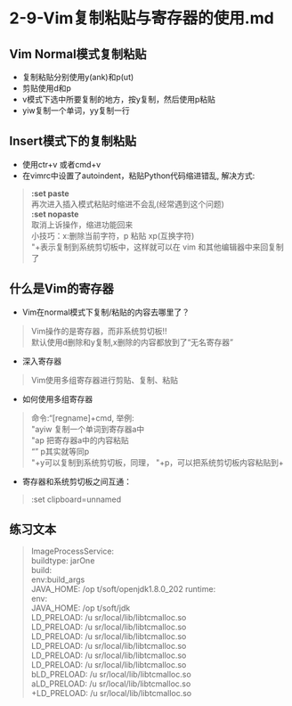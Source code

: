 # 2-9-Vim复制粘贴与寄存器的使用.md

## Vim Normal模式复制粘贴
- 复制粘贴分别使用y(ank)和p(ut)
- 剪贴使用d和p
- v模式下选中所要复制的地方，按y复制，然后使用p粘贴
- yiw复制一个单词，yy复制一行  

## Insert模式下的复制粘贴
- 使用ctr+v 或者cmd+v
- 在vimrc中设置了autoindent，粘贴Python代码缩进错乱, 解决方式:
>  **:set paste**                                                     
再次进入插入模式粘贴时缩进不会乱(经常遇到这个问题)  
**:set nopaste**  
取消上诉操作，缩进功能回来  
小技巧：x:删除当前字符，p 粘贴 xp(互换字符)    
"+表示复制到系统剪切板中，这样就可以在 vim 和其他编辑器中来回复制了   

## 什么是Vim的寄存器
- Vim在normal模式下复制/粘贴的内容去哪里了？ 
> Vim操作的是寄存器，而非系统剪切板!!  
默认使用d删除和y复制,x删除的内容都放到了“无名寄存器”  

- 深入寄存器
> Vim使用多组寄存器进行剪贴、复制、粘贴


- 如何使用多组寄存器
> 命令:“[regname]+cmd, 举例:  
"ayiw 复制一个单词到寄存器a中  
"ap 把寄存器a中的内容粘贴  
“” p其实就等同p  
"+y可以复制到系统剪切板，同理， "+p，可以把系统剪切板内容粘贴到+

- 寄存器和系统剪切板之间互通：
> :set clipboard=unnamed



## 练习文本
> ImageProcessService:  
  buildtype: jarOne   
  build:              
    env:build_args    
      JAVA_HOME: /op  t/soft/openjdk1.8.0_202
  runtime:            
    env:              
      JAVA_HOME: /op  t/soft/jdk                     
      LD_PRELOAD: /u  sr/local/lib/libtcmalloc.so    
      LD_PRELOAD: /u  sr/local/lib/libtcmalloc.so    
      LD_PRELOAD: /u  sr/local/lib/libtcmalloc.so    
      LD_PRELOAD: /u  sr/local/lib/libtcmalloc.so    
      LD_PRELOAD: /u  sr/local/lib/libtcmalloc.so    
      LD_PRELOAD: /u  sr/local/lib/libtcmalloc.so    
      bLD_PRELOAD: /u  sr/local/lib/libtcmalloc.so   
      aLD_PRELOAD: /u  sr/local/lib/libtcmalloc.so   
      +LD_PRELOAD: /u  sr/local/lib/libtcmalloc.so   
                      
